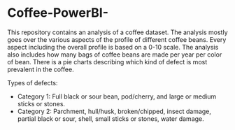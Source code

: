 # Coffee-PowerBI-

This repository contains an analysis of a coffee dataset. The analysis mostly goes over the various aspects of the profile of different coffee beans. Every aspect including the overall profile is based on a 0-10 scale. The analysis also includes how many bags of coffee beans are made per year per color of bean. There is a pie charts describing which kind of defect is most prevalent in the coffee. 

Types of defects:
- Category 1: Full black or sour bean, pod/cherry, and large or medium sticks or stones.
- Category 2: Parchment, hull/husk, broken/chipped, insect damage, partial black or sour, shell, small sticks or stones, water damage.
